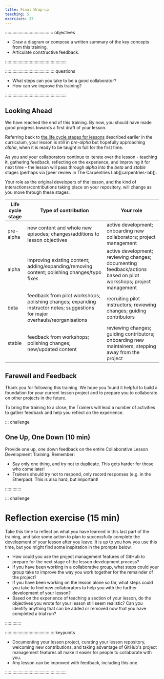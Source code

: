 ```yaml
---
title: Final Wrap-up
teaching: 5
exercises: 25
---
```


::::::::::::::::::::::::::::::::::::::: objectives

- Draw a diagram or compose a written summary of the key concepts from this training.
- Articulate constructive feedback.

::::::::::::::::::::::::::::::::::::::::::::::::::

:::::::::::::::::::::::::::::::::::::::: questions

- What steps can you take to be a good collaborator?
- How can we improve this training?

::::::::::::::::::::::::::::::::::::::::::::::::::


## Looking Ahead

We have reached the end of this training.
By now, you should have made good progress towards a first draft of your lesson.

Referring back to [the life cycle stages for lessons](operations.md) 
described earlier in the curriculum, 
your lesson is still in _pre-alpha_ but hopefully approaching _alpha_,
when it is ready to be taught in full for the first time.

As you and your collaborators continue to iterate over the lesson -
teaching it, gathering feedback, reflecting on the experience, 
and improving it for next time -
the lesson will pass through _alpha_ into the _beta_ and _stable_ stages
(perhaps via [peer review in The Carpentries Lab][carpentries-lab]).

Your role as the original developers of the lesson,
and the kind of interactions/contributions taking place on your repository,
will change as you move through these stages.

| Life cycle stage | Type of contribution | Your role |
|------------------|----------------------|-----------|
| pre-alpha        | new content and whole new episodes; changes/additions to lesson objectives | active development; onboarding new collaborators; project management |
| alpha            | improving existing content; adding/expanding/removing content; polishing changes/typo fixes | active development; reviewing changes; documenting feedback/actions based on pilot workshops; project management |
| beta             | feedback from pilot workshops; polishing changes; expanding instructor notes; suggestions for major overhauls/reorganisations | recruiting pilot instructors; reviewing changes; guiding contributors |
| stable           | feedback from workshops; polishing changes; new/updated content | reviewing changes; guiding contributors; onboarding new maintainers; stepping away from the project |

## Farewell and Feedback

Thank you for following this training.
We hope you found it helpful to build a foundation for your current lesson project
and to prepare you to collaborate on other projects in the future.

To bring the training to a close, 
the Trainers will lead a number of activities to gather feedback 
and help you reflect on the experience.

::: challenge

## One Up, One Down (10 min)

Provide one up, one down feedback on the entire Collaborative Lesson Development Training. 
Remember:

- Say only one thing, and try not to duplicate.
  This gets harder for those who come later!
- Trainers should try not to respond, only record responses (e.g. in the Etherpad). 
  This is also hard, but important!

:::::::::::::


::: challenge

# Reflection exercise (15 min)

Take this time to reflect on what you have learned in this last part of the training,
and take some action to plan to successfully complete the development of your lesson
after you leave.
It is up to you how you use this time, but you might find some inspiration in the prompts below.

- How could you use the project management features of GitHub to 
  prepare for the next stage of the lesson development process?
- If you have been working in a collaborative group,
  what steps could your group take to improve the way you work together
  for the remainder of the project?
- If you have been working on the lesson alone so far,
  what steps could you take to find new collaborators to help you 
  with the further development of your lesson?
- Based on the experience of teaching a section of your lesson,
  do the objectives you wrote for your lesson still seem realistic?
  Can you identify anything that can be added or removed 
  now that you have completed a trial run?

:::::::::::::


:::::::::::::::::::::::::::::::::::::::: keypoints

- Documenting your lesson project, curating your lesson repository, welcoming new contributions, and taking advantage of GitHub's project management features all make it easier for people to collaborate with you.
- Any lesson can be improved with feedback, including this one.

::::::::::::::::::::::::::::::::::::::::::::::::::


